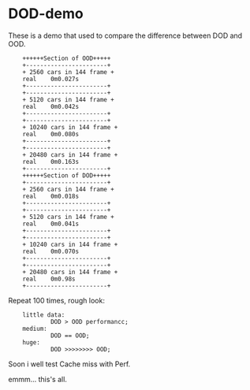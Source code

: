 # DOD-demo
These is a demo that used to compare the difference between DOD and OOD.  
  
  
        ++++++Section of OOD+++++  
        +-----------------------+  
        + 2560 cars in 144 frame +  
        real    0m0.027s  
        +-----------------------+  
        +-----------------------+  
        + 5120 cars in 144 frame +  
        real    0m0.042s  
        +-----------------------+  
        +-----------------------+  
        + 10240 cars in 144 frame +  
        real    0m0.080s  
        +-----------------------+  
        +-----------------------+  
        + 20480 cars in 144 frame +  
        real    0m0.163s  
        +-----------------------+  
        ++++++Section of DOD+++++  
        +-----------------------+  
        + 2560 cars in 144 frame +  
        real    0m0.018s  
        +-----------------------+  
        +-----------------------+  
        + 5120 cars in 144 frame +  
        real    0m0.041s  
        +-----------------------+  
        +-----------------------+  
        + 10240 cars in 144 frame +  
        real    0m0.070s  
        +-----------------------+  
        +-----------------------+  
        + 20480 cars in 144 frame +  
        real    0m0.98s  
        +-----------------------+  

Repeat 100 times, rough look:  

        little data:  
                DOD > OOD performancc;  
        medium:  
                DOD == OOD;  
        huge:  
                DOD >>>>>>>> OOD;  
  
Soon i well test Cache miss with Perf.  


emmm... this's all.



